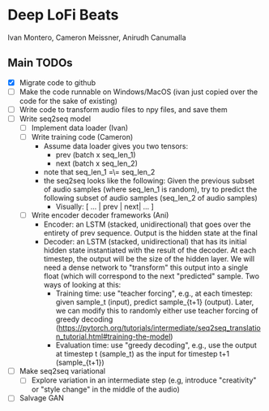 # Deep LoFi Beats
Ivan Montero, Cameron Meissner, Anirudh Canumalla


## Main TODOs
- [x] Migrate code to github
- [ ] Make the code runnable on Windows/MacOS (ivan just copied over the code for the sake of existing)
- [ ] Write code to transform audio files to npy files, and save them
- [ ] Write seq2seq model
    - [ ] Implement data loader (Ivan)
    - [ ] Write training code (Cameron)
        - Assume data loader gives you two tensors:
            - prev (batch x seq_len_1)
            - next (batch x seq_len_2)
        - note that seq_len_1 =\\= seq_len_2
        - the seq2seq looks like the following: Given the previous subset of audio samples (where seq_len_1 is random), try to predict the following subset of audio samples (seq_len_2 of audio samples)
            - Visually: \[ ... | prev | next| ... \]
    - [ ] Write encoder decoder frameworks (Ani)
        - Encoder: an LSTM (stacked, unidirectional) that goes over the entirety of prev sequence. Output is the hidden state at the final 
        - Decoder: an LSTM (stacked, unidirectional) that has its initial hidden state instantiated with the result of the decoder. At each timestep, the output will be the size of the hidden layer. We will need a dense network to "transform" this output into a single float (which will correspond to the next "predicted" sample. Two ways of looking at this:
            - Training time: use "teacher forcing", e.g., at each timestep: given sample_t (input), predict sample_{t+1} (output). Later, we can modify this to randomly either use teacher forcing of greedy decoding (https://pytorch.org/tutorials/intermediate/seq2seq_translation_tutorial.html#training-the-model)
            - Evaluation time: use "greedy decoding", e.g., use the output at timestep t (sample_t) as the input for timestep t+1 (sample_{t+1})
- [ ] Make seq2seq variational
    - [ ] Explore variation in an intermediate step (e.g, introduce "creativity" or "style change" in the middle of the audio)
- [ ] Salvage GAN
